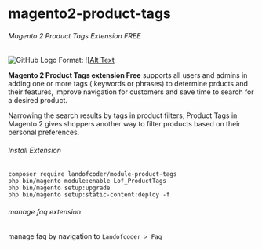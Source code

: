 # magento2-product-tags
###### Magento 2 Product Tags Extension FREE
![GitHub Logo](https://landofcoder.com/media/catalog/product/m/a/magento-2-product-tags-free-ava_1.png)
Format: ![[Alt Text](https://landofcoder.com/media/catalog/product/m/a/magento-2-product-tags-free-ava_1.png)

**Magento 2 Product Tags extension Free** supports all users and admins in adding one or more tags ( keywords or phrases) to determine prducts and their features, improve navigation for customers and save time to search for a desired product.

Narrowing the search results by tags in product filters, Product Tags in Magento 2 gives shoppers another way to filter products based on their personal preferences.

###### Install Extension
```
composer require landofcoder/module-product-tags
php bin/magento module:enable Lof_ProductTags
php bin/magento setup:upgrade
php bin/magento setup:static-content:deploy -f

```

###### manage faq extension
manage faq by navigation to ```Landofcoder > Faq```
